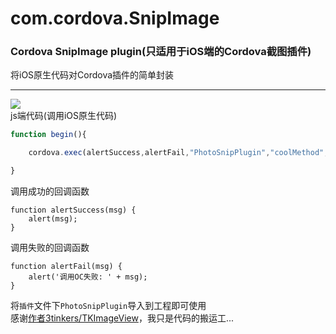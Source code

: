 # com.cordova.SnipImage
### Cordova SnipImage plugin(只适用于iOS端的Cordova截图插件)
将iOS原生代码对Cordova插件的简单封装 <br>
***
![](https://github.com/polvae/SnipImage/blob/master/PlayerRecord.gif) <br>
js端代码(调用iOS原生代码)
```js
function begin(){

    cordova.exec(alertSuccess,alertFail,"PhotoSnipPlugin","coolMethod",["camera","1"]);

}
```
调用成功的回调函数
```
function alertSuccess(msg) {
    alert(msg);
}
```


调用失败的回调函数
```
function alertFail(msg) {
    alert('调用OC失败: ' + msg);
}
```
将`插件`文件下`PhotoSnipPlugin`导入到工程即可使用 <br>
感谢[作者3tinkers/TKImageView](https://github.com/3tinkers/TKImageView)，我只是代码的搬运工...
